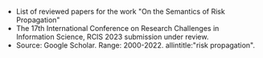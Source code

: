 * List of reviewed papers for the work "On the Semantics of Risk Propagation"
* The 17th International Conference on Research Challenges in Information Science, RCIS 2023 submission under review.
* Source: Google Scholar. Range: 2000-2022. allintitle:"risk propagation".
